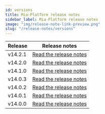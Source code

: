 ```yaml
---
id: versions
title: Mia-Platform release notes
sidebar_label: Mia-Platform release notes
image: "img/release-note-link-preview.png"
slug: "/release-notes/versions"
---
```

| Release | Release notes                                       |
|---------|-----------------------------------------------------|
| v14.2.1 | [Read the release notes](/release-notes/v14.2.1.md) |
| v14.2.0 | [Read the release notes](/release-notes/v14.2.0.md) |
| v14.1.0 | [Read the release notes](/release-notes/v14.1.0.md) |
| v14.0.3 | [Read the release notes](/release-notes/v14.0.3.md) |
| v14.0.2 | [Read the release notes](/release-notes/v14.0.2.md) |
| v14.0.1 | [Read the release notes](/release-notes/v14.0.1.md) |
| v14.0.0 | [Read the release notes](/release-notes/v14.0.0.mdx) |
